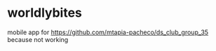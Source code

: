 # worldlybites
mobile app for https://github.com/mtapia-pacheco/ds_club_group_35 because not working
